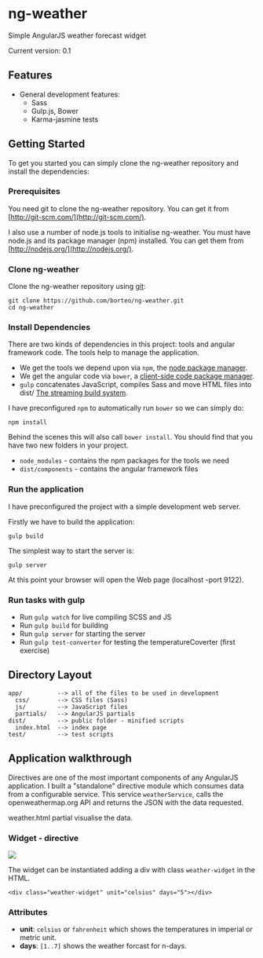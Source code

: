 ng-weather
==========

Simple AngularJS weather forecast widget

Current version: 0.1

## Features

- General development features:
  - Sass
  - Gulp.js, Bower
  - Karma-jasmine tests


## Getting Started

To get you started you can simply clone the ng-weather repository and install the dependencies:

### Prerequisites

You need git to clone the ng-weather repository. You can get it from
[http://git-scm.com/](http://git-scm.com/).

I also use a number of node.js tools to initialise ng-weather. You must have node.js and its package manager (npm) installed. You can get them from [http://nodejs.org/](http://nodejs.org/).

### Clone ng-weather

Clone the ng-weather repository using [git](http://git-scm.com/):

```
git clone https://github.com/borteo/ng-weather.git
cd ng-weather
```

### Install Dependencies

There are two kinds of dependencies in this project: tools and angular framework code. The tools help to manage the application.

* We get the tools we depend upon via `npm`, the [node package manager](https://www.npmjs.org/).
* We get the angular code via `bower`, a [client-side code package manager](http://bower.io/).
* `gulp` concatenates JavaScript, compiles Sass and move HTML files into dist/ [The streaming build system](http://gulpjs.com/).


I have preconfigured `npm` to automatically run `bower` so we can simply do:

```
npm install
```

Behind the scenes this will also call `bower install`. You should find that you have two new folders in your project.

* `node_modules` - contains the npm packages for the tools we need
* `dist/components` - contains the angular framework files


### Run the application

I have preconfigured the project with a simple development web server. 

Firstly we have to build the application:

```
gulp build
```

The simplest way to start the server is:

```
gulp server
```

At this point your browser will open the Web page (localhost -port 9122).

### Run tasks with gulp
- Run `gulp watch` for live compiling SCSS and JS
- Run `gulp build` for building
- Run `gulp server` for starting the server
- Run `gulp test-converter` for testing the temperatureCoverter (first exercise)

## Directory Layout

    app/          --> all of the files to be used in development
      css/        --> CSS files (Sass)
      js/         --> JavaScript files
      partials/   --> AngularJS partials
    dist/         --> public folder - minified scripts
      index.html  --> index page
    test/         --> test scripts


## Application walkthrough

Directives are one of the most important components of any AngularJS application. I built a "standalone" directive module which consumes data from a configurable service. This service `weatherService`, calls the openweathermap.org API and returns the JSON with the data requested.

weather.html partial visualise the data.


### Widget - directive

![](https://dl.dropboxusercontent.com/u/1089758/ng-weather.png)

The widget can be instantiated adding a div with class `weather-widget` in the HTML.

`<div class="weather-widget" unit="celsius" days="5"></div>`

### Attributes
- __unit__: `celsius` or `fahrenheit` which shows the temperatures in imperial or metric unit.
- __days__: `[1..7]` shows the weather forcast for n-days.



